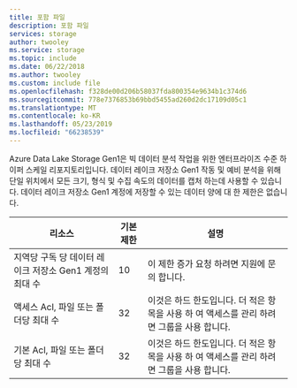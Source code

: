 ```yaml
---
title: 포함 파일
description: 포함 파일
services: storage
author: twooley
ms.service: storage
ms.topic: include
ms.date: 06/22/2018
ms.author: twooley
ms.custom: include file
ms.openlocfilehash: f328de00d206b58037fda800354e9634b1c374d6
ms.sourcegitcommit: 778e7376853b69bbd5455ad260d2dc17109d05c1
ms.translationtype: MT
ms.contentlocale: ko-KR
ms.lasthandoff: 05/23/2019
ms.locfileid: "66238539"
---
```

Azure Data Lake Storage Gen1은 빅 데이터 분석 작업을 위한 엔터프라이즈 수준 하이퍼 스케일 리포지토리입니다. 데이터 레이크 저장소 Gen1 작동 및 예비 분석을 위해 단일 위치에서 모든 크기, 형식 및 수집 속도의 데이터를 캡처 하는데 사용할 수 있습니다. 데이터 레이크 저장소 Gen1 계정에 저장할 수 있는 데이터 양에 대 한 제한은 없습니다.

| **리소스** | **기본 제한** | **설명** |
| --- | --- | --- |
| 지역당 구독 당 데이터 레이크 저장소 Gen1 계정의 최대 수 |10 | 이 제한 증가 요청 하려면 지원에 문의 합니다. |
| 액세스 Acl, 파일 또는 폴더당 최대 수 |32 | 이것은 하드 한도입니다. 더 적은 항목을 사용 하 여 액세스를 관리 하려면 그룹을 사용 합니다. |
| 기본 Acl, 파일 또는 폴더당 최대 수 |32 | 이것은 하드 한도입니다. 더 적은 항목을 사용 하 여 액세스를 관리 하려면 그룹을 사용 합니다. |

